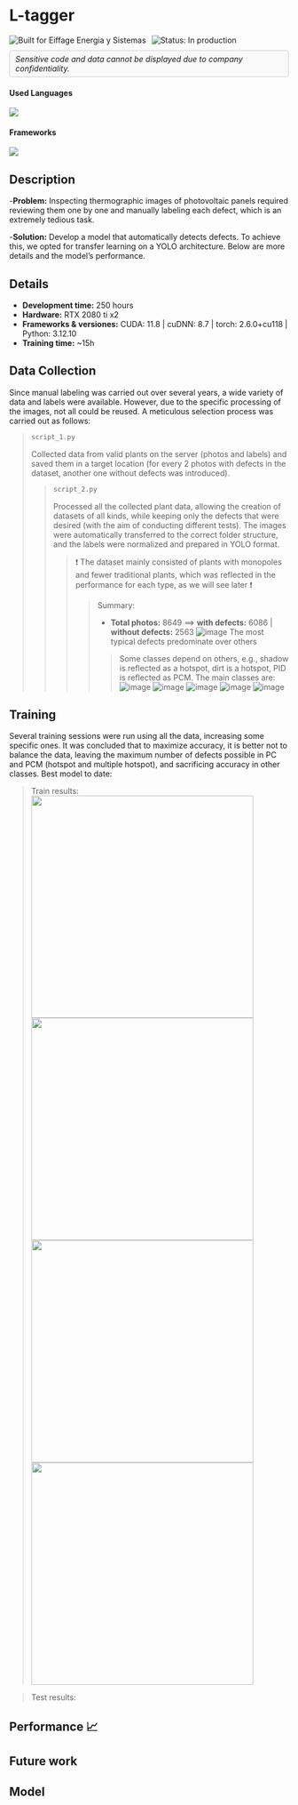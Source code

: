 # L-tagger

<div style="display: flex; align-items: center; gap: 10px; flex-wrap: wrap;">
  <!-- Built for badge -->
  <img src="https://img.shields.io/badge/Built%20for-Eiffage%20Energia%20y%20Sistemas-blue" alt="Built for Eiffage Energia y Sistemas" />
  <img src="https://img.shields.io/badge/Status-in%20production-green" alt="Status: In production" />
  
  <!-- Confidentiality notice in a box -->
  <div style="border: 1px solid #ccc; padding: 6px 10px; border-radius: 4px; background-color: #f9f9f9;">
    <em>Sensitive code and data cannot be displayed due to company confidentiality.</em>
  </div>
</div>

<h4>Used Languages</h4>
<span> 
  <img src="https://img.shields.io/badge/python-3670A0?style=for-the-badge&logo=python&logoColor=ffdd54" />
</span>

<h4> Frameworks </h4>
<span>
  <img src="https://img.shields.io/badge/PyTorch-%23EE4C2C.svg?style=for-the-badge&logo=PyTorch&logoColor=white">
</span>

## Description
-**Problem:** Inspecting thermographic images of photovoltaic panels required reviewing them one by one and manually labeling each defect, which is an extremely tedious task.

-**Solution:** Develop a model that automatically detects defects. To achieve this, we opted for transfer learning on a YOLO architecture. Below are more details and the model’s performance.

## Details
- **Development time:** 250 hours  
- **Hardware:** RTX 2080 ti x2
- **Frameworks & versiones:** CUDA: 11.8 | cuDNN: 8.7 | torch: 2.6.0+cu118 | Python: 3.12.10
- **Training time:** ~15h

## Data Collection
Since manual labeling was carried out over several years, a wide variety of data and labels were available. However, due to the specific processing of the images, not all could be reused. A meticulous selection process was carried out as follows:

> ```python
>script_1.py
>```
> Collected data from valid plants on the server (photos and labels) and saved them in a target location (for every 2 photos with defects in the dataset, another one without defects was introduced).
>
> > ```python
> >script_2.py
> >```
> > Processed all the collected plant data, allowing the creation of datasets of all kinds, while keeping only the defects that were desired (with the aim of conducting different tests). The images were automatically transferred to the correct folder structure, and the labels were normalized and prepared in YOLO format.
> > > ❗ The dataset mainly consisted of plants with monopoles and fewer traditional plants, which was reflected in the performance for each type, as we will see later ❗
> > > > Summary:
> > > > - **Total photos:**  8649 ==> **with defects:** 6086 | **without defects:** 2563
> > > >  ![image](https://github.com/user-attachments/assets/06771cab-4805-4ddd-ba3e-6e137c282673)
> > > > The most typical defects predominate over others
> > > > > Some classes depend on others, e.g., shadow is reflected as a hotspot, dirt is a hotspot, PID is reflected as PCM. The main classes are:  
> > > > > ![image](https://github.com/user-attachments/assets/53ac3977-0898-4e20-86e5-c7f43aa9c3ff)
> > > > > ![image](https://github.com/user-attachments/assets/f0a1b8d8-2d09-421d-9216-f0f1d0cd5582)
> > > > > ![image](https://github.com/user-attachments/assets/08808340-ca5c-40b8-9af0-36bf4285c0f6)
> > > > > ![image](https://github.com/user-attachments/assets/36289bf3-11c1-4c22-81d9-212f9cdd2b80)
> > > > > ![image](https://github.com/user-attachments/assets/279e49b9-0c84-4144-89f5-57df850c2cc8)

## Training
Several training sessions were run using all the data, increasing some specific ones. It was concluded that to maximize accuracy, it is better not to balance the data, leaving the maximum number of defects possible in PC and PCM (hotspot and multiple hotspot), and sacrificing accuracy in other classes. Best model to date:

> Train results: 
><img src="https://github.com/user-attachments/assets/e22e44f2-b626-4a2f-b5cb-02fe4db4cbd4" width="400">
><img src="https://github.com/user-attachments/assets/f05ec63c-2a52-4ec6-94d5-6aaf723f24cf" width="400">
><img src="https://github.com/user-attachments/assets/7fec486d-e04b-49e3-b696-b58d19ac7276" width="400">
><img src="https://github.com/user-attachments/assets/f99eba83-2d0c-4a6f-8b1d-f1691384f64c" width="400">

> Test results:
>
>
>
## Performance 📈

## Future work

## Model
